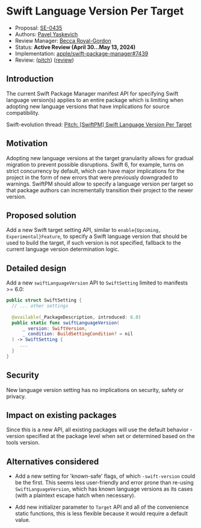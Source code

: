 # Swift Language Version Per Target

* Proposal: [SE-0435](0435-swiftpm-per-target-swift-language-version-setting.md)
* Authors: [Pavel Yaskevich](https://github.com/xedin)
* Review Manager: [Becca Royal-Gordon](https://github.com/beccadax)
* Status: **Active Review (April 30...May 13, 2024)**
* Implementation: [apple/swift-package-manager#7439](https://github.com/apple/swift-package-manager/pull/7439)
* Review: ([pitch](https://forums.swift.org/t/pitch-swiftpm-swift-language-version-per-target/71067)) ([review](https://forums.swift.org/t/se-0435-swift-language-version-per-target/71546))

## Introduction

The current Swift Package Manager manifest API for specifying Swift language version(s) applies to an entire package which is limiting when adopting new language versions that have implications for source compatibility.

Swift-evolution thread: [Pitch: [SwiftPM] Swift Language Version Per Target](https://forums.swift.org/t/pitch-swiftpm-swift-language-version-per-target/71067)

## Motivation

Adopting new language versions at the target granularity allows for gradual migration to prevent possible disruptions. Swift 6, for example, turns on strict concurrency by default, which can have major implications for the project in the form of new errors that were previously downgraded to warnings. SwiftPM should allow to specify a language version per target so that package authors can incrementally transition their project to the newer version.

## Proposed solution

Add a new Swift target setting API, similar to `enable{Upcoming, Experimental}Feature`, to specify a Swift language version that should be used to build the target, if such version is not specified, fallback to the current language version determination logic.

## Detailed design

Add a new `swiftLanguageVersion` API to `SwiftSetting` limited to manifests >= 6.0:

```swift
public struct SwiftSetting {
  // ... other settings
  
  @available(_PackageDescription, introduced: 6.0)
  public static func swiftLanguageVersion(
      _ version: SwiftVersion,
      _ condition: BuildSettingCondition? = nil
  ) -> SwiftSetting {
     ...
  }
}
```

## Security

New language version setting has no implications on security, safety or privacy.

## Impact on existing packages

Since this is a new API, all existing packages will use the default behavior - version specified at the package level when set or determined based on the tools version.

## Alternatives considered

- Add a new setting for 'known-safe' flags, of which `-swift-version` could be the first. This seems less user-friendly and error prone than re-using `SwiftLanguageVersion`, which has known language versions as its cases (with a plaintext escape hatch when necessary).

- Add new initializer parameter to `Target` API and all of the convenience static functions, this is less flexible because it would require a default value.

